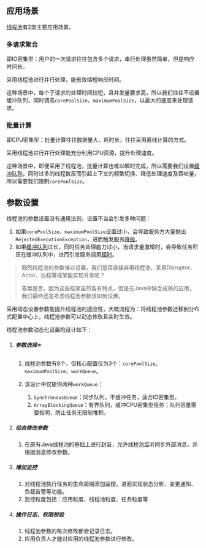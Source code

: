 ## 应用场景

[线程池](https://tech.meituan.com/2020/04/02/java-pooling-pratice-in-meituan.html)有2类主要应用场景。

### 多请求聚合

即IO密集型：用户的一次请求往往包含多个请求，串行处理虽然简单，但是响应时间长。

采用线程池进行并行处理，能有效缩短响应时间。

这种场景中，每个子请求的处理时间较短，且并发量要求高，所以我们往往不设置缓冲队列，同时调高`corePoolSize`、`maximumPoolSize`，以最大的速度来处理请求。

### 批量计算

即CPU密集型：批量计算往往数据量大、耗时长，往往采用离线计算的方式。

采用线程池进行并行处理能充分利用CPU资源，提升处理速度。

这种场景中，即便采用了线程池，批量计算也难以瞬时完成，所以需要我们设置<u>缓冲队列</u>，同时过多的线程数反而引起上下文的频繁切换、降低处理速度及吞吐量，所以需要我们限制`corePoolSize`。



## 参数设置

线程池的参数设置没有通用法则，设置不当会引发多种问题：

1. 如果`corePoolSize`、`maximumPoolSize`设置过小，会导致服务方大量抛出`RejectedExecutionException`，进而触发服务<u>降级</u>。
2. 如果<u>缓冲队列</u>过长，同时任务处理能力过小，当请求量激增时，会导致任务积压在缓冲队列中，进而引发服务调用<u>超时</u>。

> 既然线程池的参数难以设置，我们是否直接弃用线程池，采用Disruptor、Actor、协程等框架能实现并发呢？
>
> 答案是否，因为这些框架虽然各有特点，但是在Java中缺乏成熟的应用，我们最终还是考虑线程池参数该如何设置。

采用动态设置参数能提升线程池的适应性，大概流程为：将线程池参数迁移到分布式配置中心上，线程池参数可以动态修改且实时生效。

线程池参数动态化设置的设计如下：

1. ##### 参数选择⭐

   1. 线程池参数有8个，但核心配置仅为3个：`corePoolSize`、`maximumPoolSize`、`workQueue`。
   2. 该设计中仅提供两种`workQueue`：

      1. `SynchronousQueue`：同步队列，不缓冲任务，适合IO密集型。
      2. `ArrayBlockingQueue`：有界队列，缓冲CPU密集型任务；队列容量需要指明，防止任务无限制堆积。

2. ##### 动态修改参数

   1. 在原有Java线程池的基础上进行封装，允许线程池监听同步外部消息，并根据消息修改参数。

3. ##### 增加监控

   1. 对线程池执行任务的生命周期添加监控，进而实现状态分析、变更通知、负载告警等功能。
   2. 监控粒度包括：应用粒度、线程池粒度、任务粒度等

4. ##### 操作日志、权限校验

   1. 线程池参数的每次修改都会记录日志。
   2. 应用负责人才能对应用的线程池参数进行修改。